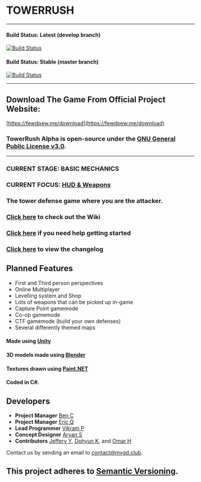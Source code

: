 # TOWERRUSH
___
#### Build Status: Latest (develop branch)
[![Build Status](https://travis-ci.com/dbqeo/TowerRush.svg?token=JfBJk9gm8EheDBEGwTCZ&branch=develop)](https://travis-ci.com/dbqeo/TowerRush/branches)

#### Build Status: Stable (master branch)
[![Build Status](https://travis-ci.com/dbqeo/TowerRush.svg?token=JfBJk9gm8EheDBEGwTCZ&branch=master)](https://travis-ci.com/dbqeo/TowerRush/branches)
___
## **Download** The Game From Official Project Website:
[https://fewdpew.me/download](https://fewdpew.me/download)

### TowerRush Alpha is open-source under the [GNU General Public License v3.0](http://www.gnu.org/licenses/gpl-3.0.en.html).
___
### **CURRENT STAGE: BASIC MECHANICS**
### **CURRENT FOCUS: [HUD & Weapons](https://github.com/FewdpewGames/unity-game/tree/develop)**

### The tower defense game where you are the attacker.

### [Click here](https://github.com/BenCuan/unity-game/wiki) to check out the Wiki
### [Click here](https://github.com/BenCuan/unity-game/wiki/getting-started) if you need help getting started
### [Click here](https://github.com/BenCuan/unity-game/blob/master/CHANGELOG.md) to view the changelog

## Planned Features
  - First and Third person perspectives
  - Online Multiplayer
  - Levelling system and Shop
  - Lots of weapons that can be picked up in-game
  - Capture Point gamemode
  - Co-op gamemode
  - CTF gamemode (build your own defenses)
  - Several differently themed maps
  
#### Made using [Unity](https://unity3d.com)

#### 3D models made using [Blender](https://blender.org)

#### Textures drawn using [Paint.NET](http://www.getpaint.net/index.html)

#### Coded in C\#.

## Developers

 - **Project Manager** [Ben C](https://github.com/BenCuan)
 - **Project Manager** [Eric Q](https://github.com/eric1084)
 - **Lead Programmer** [Vikram P](https://github.com/DarkFlamex1)
 - **Concept Designer** [Aryan S](https://github.com/CrispyCookieHD)
 - **Contributors** [Jeffery Y](https://github.com/JeffY95014), [Dohyun K](https://github.com/DohyunK), and [Omar H](https://github.com/OmarHossain)
 
Contact us by sending an email to [contact@mvgd.club](mailto:contact@mvgd.club).

## This project adheres to [Semantic Versioning](semver.org).

